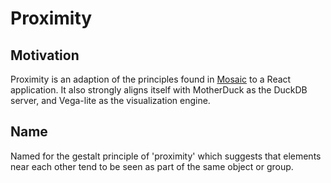 # Proximity

## Motivation

Proximity is an adaption of the principles found in [Mosaic](https://idl.uw.edu/mosaic/) to a React application. It also strongly aligns itself with MotherDuck as the DuckDB server, and Vega-lite as the visualization engine.

## Name

Named for the gestalt principle of 'proximity' which suggests that elements near each other tend to be seen as part of the same object or group.

